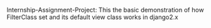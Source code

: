 
Internship-Assignment-Project:
This the basic demonstration of how FilterClass set and its default view class works in django2.x
